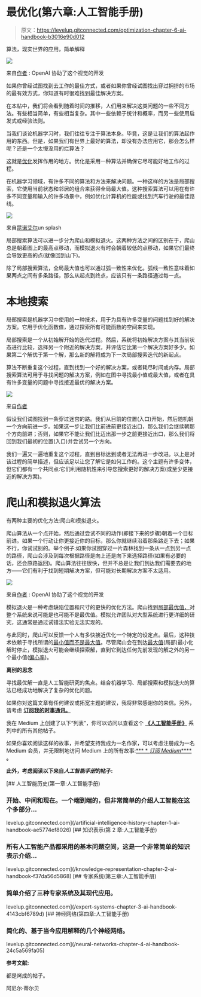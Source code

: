 # 最优化(第六章:人工智能手册)

> 原文：<https://levelup.gitconnected.com/optimization-chapter-6-ai-handbook-b3016e90d012>

算法，现实世界的应用，简单解释

![](img/260ab56bcb5cda3800e3ac8dde5b8175.png)

来自[作者](https://medium.com/@aniltilbe) : OpenAI 协助了这个视觉的开发

如果你曾经试图找到去工作的最佳方式，或者如果你曾经试图找出穿过拥挤的市场的最有效方式，你知道有时很难找到最佳解决方案。

在本帖中，我们将会看到随着时间的推移，人们用来解决这类问题的一些不同方法。有些相当简单，有些相当复杂。其中一些依赖于统计和概率，而另一些使用启发式或经验法则。

当我们谈论机器学习时，我们往往专注于算法本身。毕竟，这是让我们的算法起作用的东西。但是，如果我们有世界上最好的算法，却没有办法应用它，那会怎么样呢？还是一个太慢没用的烂算法？

这就是[优化](https://books.google.com/books?hl=en&lr=&id=JPQx7s2L1A8C&oi=fnd&pg=PR5&dq=optimization+in+machine+learning&ots=vei8vhmaGc&sig=DzCBPasM0rW4alB1AlFmgByDVt4#v=onepage&q=optimization%20in%20machine%20learning&f=false)发挥作用的地方。优化是采用一种算法并确保它尽可能好地工作的过程。

在机器学习领域，有许多不同的算法和方法来解决问题。一种这样的方法是局部搜索，它使用当前状态和邻居的组合来获得全局最大值。这种搜索算法可以用在有许多不同变量和输入的许多场景中，例如优化计算机的性能或找到汽车行驶的最佳路线。

![](img/7a9c0fe9a5cdb79115fe0701512e15b5.png)

来自[昆诺艾尔](https://unsplash.com/@quinoal)un splash

局部搜索算法可以进一步分为爬山和模拟退火。这两种方法之间的区别在于，爬山总是朝着图上的最高点移动，而模拟退火有时会朝着较低的点移动，如果它们最终会导致更高的点(就像回到山下)。

除了局部搜索算法，全局最大值也可以通过弧一致性来优化。弧线一致性意味着如果两点之间有多条路径，那么从起点到终点，应该只有一条路径通过每一点。

# **本地搜索**

局部搜索是机器学习中使用的一种技术，用于为具有许多变量的问题找到好的解决方案。它用于优化函数值，通过探索所有可能函数的空间来实现。

局部搜索是一个从初始解开始的迭代过程。然后，系统将初始解决方案与其当前状态进行比较，选择另一个附近的解决方案，并评估它比第一个解决方案好多少。如果第二个解优于第一个解，那么新的解将成为下一次局部搜索迭代的新起点。

算法不断重复这个过程，直到找到一个好的解决方案，或者耗尽时间或内存。局部搜索算法可用于寻找问题的解决方案，例如在图中寻找最小值或最大值，或者在具有许多变量的问题中寻找接近最优的解决方案。

![](img/b856d906bf81267ec91fe97a4bab75ea.png)

来自[作者](https://medium.com/@aniltilbe)

假设我们试图找到一条穿过迷宫的路。我们从目前的位置(入口)开始，然后随机朝一个方向前进一步。如果这一步让我们比前进前更接近出口，那么我们会继续朝那个方向前进；否则，如果它不能让我们比迈出那一步之前更接近出口，那么我们将回到我们最初的位置(入口)并尝试另一个方向。

我们一遍又一遍地重复这个过程，直到目标达到或者无法再进一步改进。以上是对该过程的简单描述，但应该足以让您了解它是如何工作的。这个主题有许多变体，但它们都有一个共同点:它们利用随机性来引导您搜索更好的解决方案(或至少更接近的解决方案)。

# **爬山和模拟退火算法**

有两种主要的优化方法:爬山和模拟退火。

爬山算法从一个点开始，然后通过尝试不同的动作(即接下来的步骤)朝着一个目标前进。如果一个行动让你更接近你的目标，那么你就继续沿着那条路走下去；如果不行，你试试别的。举个例子:如果你试图穿过一片森林找到一条从一点到另一点的路径，爬山会涉及到每次根据路径是向上还是向下来选择路径(如果有必要的话，还会原路返回)。爬山算法往往很快，但并不总是让我们到达我们需要去的地方——它们有利于找到短期解决方案，但可能对长期解决方案不太适用。

![](img/4ce7b24836622e8df8a257e882d006a2.png)

来自[作者](https://medium.com/@aniltilbe) : OpenAI 协助了这个视觉的开发

模拟退火是一种考虑缺陷位置和尺寸的更快的优化方法。爬山找到[局部最优值，](https://epubs.siam.org/doi/abs/10.1137/0606040)对整个系统来说可能是也可能不是最优值。模拟允许团队对大型系统进行更详细的研究，这通常是通过试错法实验无法实现的。

与此同时，爬山可以反馈一个人有多快接近优化一个特定的设定点。最后，这种技术依赖于寻找所谓的[最小值而不是最大值](https://proceedings.mlr.press/v40/Belloni15.html)。尽管爬山会在到达[最大值](https://www.sciencedirect.com/science/article/pii/S2212017312004070)(局部)最小化解时停止，模拟退火可能会继续探索解，直到它到达任何先前发现的解之外的另一个最小值([偏心率](https://iopscience.iop.org/article/10.1088/0004-637X/725/2/2166/meta))。

**离别的思念**

寻找最优解一直是人工智能研究的焦点。结合机器学习、局部搜索和模拟退火的算法已经成功地解决了复杂的优化问题。

如果你对这篇文章有任何建议或拓宽主题的建议，我将非常感谢你的来信。另外，请考虑 [**订阅我的时事通讯。**](https://predictiveventures.substack.com/)

我在 Medium 上创建了以下“列表”，你可以访问以查看这个 [**《人工智能手册》**](https://aniltilbe.medium.com/list/b67f31a002b3) 系列中的所有其他帖子。

如果你喜欢阅读这样的故事，并希望支持我成为一名作家，可以考虑注册成为一名 Medium 会员，并无限制地访问 Medium 上的所有故事:[*** * *订阅 Medium*****](https://medium.com/@AnilTilbe/membership) **。**

**此外，考虑阅读以下来自*人工智能手册*的帖子:**

[](/artificial-intelligence-history-chapter-1-ai-handbook-ae5774ef8026) [## 人工智能历史(第一章:人工智能手册)

### 开始、中间和现在。一个端到端的，但非常简单的介绍人工智能在这个多部分…

levelup.gitconnected.com](/artificial-intelligence-history-chapter-1-ai-handbook-ae5774ef8026) [](/knowledge-representation-chapter-2-ai-handbook-f37da56d5868) [## 知识表示(第 2 章:人工智能手册)

### 所有人工智能产品都采用的基本问题空间，这是一个非常简单的知识表示介绍…

levelup.gitconnected.com](/knowledge-representation-chapter-2-ai-handbook-f37da56d5868) [](/expert-systems-chapter-3-ai-handbook-4143cbf6789d) [## 专家系统(第三章:人工智能手册)

### 简单介绍了三种专家系统及其现代应用。

levelup.gitconnected.com](/expert-systems-chapter-3-ai-handbook-4143cbf6789d) [](/neural-networks-chapter-4-ai-handbook-24c5a569fa05) [## 神经网络(第四章:人工智能手册)

### 简化的、基于当今应用解释的几个神经网络。

levelup.gitconnected.com](/neural-networks-chapter-4-ai-handbook-24c5a569fa05) 

**参考文献:**

都是烤成的帖子。

阿尼尔·蒂尔贝